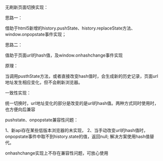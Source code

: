 无刷新页面切换实现：

思路一：

借助于html5新增的history.pushState、history.replaceState方法、window.onpopstate事件实现；

思路二：

值助于页面url的hash值，及window.onhashchange事件实现

原理：

当调用pusthState方法，或者直接改变hash值时，会生成新的历史记录，页面url地址发生相应变化，但不会刷新浏览器。

一致性实现：

统一切换时，url地址变化的部分是改变的是url的hash值。两种方式同时使用时，也方便向后兼容


pushstate、onpopstate兼容性问题：

1、新api存在某些低版本浏览器的未实现，
2、当手动改变url的hash值时，onpopstate事件中取不到history.state的值，返回null; 解决方案使用hash值替代。

onhashchange实现上不存在兼容性问题，可放心使用


 

